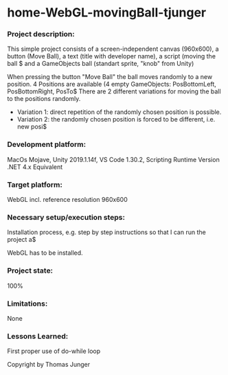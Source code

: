 # home-WebGL-movingBall-tjunger

### Project description:
This simple project consists of a screen-independent canvas (960x600),
a button (Move Ball), a text (title with developer name), a script (moving the ball $
and a GameObjects ball (standart sprite, "knob" from Unity)

When pressing the button "Move Ball" the ball moves randomly to a new position.
4 Positions are available (4 empty GameObjects: PosBottomLeft, PosBottomRight, PosTo$
There are 2 different variations for moving the ball to the positions randomly.
* Variation 1: direct repetition of the randomly chosen position is possible.
* Variation 2: the randomly chosen position is forced to be different, i.e. new posi$

### Development platform:
MacOs Mojave, Unity 2019.1.14f, VS Code 1.30.2, Scripting Runtime Version .NET 4.x Equivalent
### Target platform:
WebGL incl. reference resolution 960x600

### Necessary setup/execution steps:
Installation process, e.g. step by step instructions so that I can run the project a$

WebGL has to be installed.

### Project state:
100%

### Limitations:
None

### Lessons Learned:
First proper use of do-while loop

Copyright by Thomas Junger

